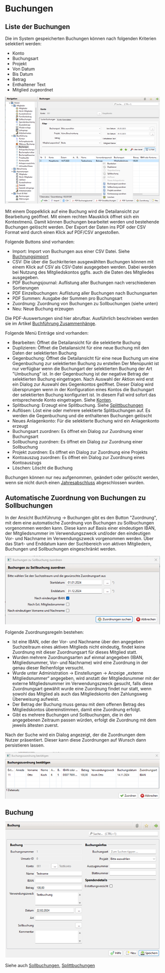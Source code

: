 # Buchungen

## Liste der Buchungen

Die im System gespeicherten Buchungen können nach folgenden Kriterien selektiert werden:

* Konto
* Buchungsart
* Projekt
* Von Datum
* Bis Datum
* Betrag
* Enthaltener Text
* Mitglied zugeordnet

![](img/BuchungenListeView.png)

Mit einem Doppelklick auf eine Buchung wird die Detailansicht zur Bearbeitung geöffnet. Mit einem rechten Mausklick öffnet sich ein Kontextmenü. Damit können Buchungen bearbeitet werden und bestehende Buchungen gelöscht werden. Der Export der Daten ins PDF oder CSV Format wird durch einen Klick auf PDF/CSV angestoßen.

Folgende Buttons sind vorhanden:
* Import: Import von Buchungen aus einer CSV Datei. Siehe [Buchnungsimport](buchungsimport.md)
* CSV: Die über die Suchkriterien ausgewählten Buchungen können mit einem Klick auf CSV als CSV-Datei ausgegeben werden. Dabei werden bei Nutzung des Mitgliedskontos ggfls. auch die Daten des Mitgliedes ausgegeben.
* PDF Buchungsjournal: Auflistung aller Buchungen nach verschiedenen Sortierungen
* PDF Einzelbuchungen: Auflistung aller Buchungen nach Buchungsarten
* PDF Summen: Ausgabe der Summen pro Buchungsart
* Zuordnung: Zuordnung von Buchungen zu Sollbuchungen (siehe unten)
* Neu: Neue Buchung erzeugen

Die PDF-Auswertungen sind hier abrufbar. Ausführlich beschrieben werden sie im Artikel [Buchführung Zusammenhänge](../../sonstiges/buchfuhrung-zusammenhange.md).

Folgende Menü Einträge sind vorhanden:
* Bearbeiten: Öffnet die Detailansicht für die selektierte Buchung
* Duplizieren: Öffnet die Detailansicht für eine neue Buchung mit den Daten der selektierten Buchung
* Gegenbuchung: Öffnet die Detailansicht für eine neue Buchung um eine Gegenbuchung zur selektierten Buchung zu erstellen Der Menüpunkt ist nur verfügbar wenn die Buchungart der selektierten Buchung der Art "Umbuchung" ist. In der Gegenbuchung ist der negative Betrag der selektierten Buchung eingetragen. Nach Auswahl der Aktion wird erst ein Dialog zur Auswahl des Gegenkontos geöffnet. Dieser Dialog wird übersprungen wenn in der Konfiguration eines Kontos die Buchungart der selektierten Buchung konfiguriert ist. In diesem Fall wird sofort das entsprechende Konto eingetragen. Siehe [Konten](konten.md).
* Splitbuchung: Erzeugt eine Splitbuchung. Siehe [Splittbuchungen](splittbuchungen.md)
* Auflösen: Löst eine oder mehrere selektierte Splitbuchungen auf. Es werden die Gegenbuchung und die enthaltenen Buchungen gelöscht
* Neues Anlagenkonto: Für die selektierte Buchung wird ein Anlagenkonto erzeugt
* Buchungsart zuordnen: Es öffnet ein Dialog zur Zuordnung einer Buchungsart
* Sollbuchung zuordnen: Es öffnet ein Dialog zur Zuordnung einer Sollbuchung
* Projekt zuordnen: Es öffnet ein Dialog zur Zuordnung eine Projekts
* Kontoauszug zuordnen: Es öffnet ein Dialog zur Zuordnung eines Kontoauszugs
* Löschen: Löscht die Buchung

Buchungen können nur neu aufgenommen, geändert oder gelöscht werden, wenn sie nicht durch einen [Jahresabschluss](jahresabschluss.md) abgeschlossen wurden.

## Automatische Zuordnung von Buchungen zu Sollbuchungen

In der Ansicht Buchführung -> Buchungen gibt es den Button "Zuordnung", mit dem eine automatische Zuordnung von Buchungen zu Sollbuchungen vorgenommen werden kann. Diese kann auf Basis einer eindeutigen IBAN, der Mitgliedsnummer im Verwendungszweck und/oder den eindeutigen Vor- und Nachname im Verwendungszweck vorgenommen werden. Über das Start- und Enddatum kann der Suchbereich von aktiven Mitgliedern, Buchungen und Sollbuchungen eingeschränkt werden.

![](img/AutomatischeSollbuchungZuordnung.png)

Folgende Zuordnungsregeln bestehen:

* Ist eine IBAN, oder der Vor- und Nachname über den angegeben Suchzeitraum eines aktiven Mitglieds nicht eindeutig, findet keine Zuordnung mit dieser Zuordnungsart für dieses Mitglied statt.
* Wurden mehrere Zuordnungsarten auf einmal angegeben (IBAN, Mitgliedsnummer, Vor- und Nachname) wird eine Zuordnung in der genau dieser Reihenfolge versucht.
* Wurde unter Administration -> Einstellungen -> Anzeige „externe Mitgliedsnummer“ angegeben, wird anstatt der Mitgliedsnummer mit der externe Mitgliedsnummer im Verwendungszweck gesucht, falls diese Zuordnungsart gewählt wurde eine Zuordnung findet nur statt, wenn sowohl das Mitglied als auch das Mitgliedskonto den Zahlungsweg Überweisung aufweist.
* Der Betrag der Buchung muss genau mit dem offenen Betrag des Mitgliedskontos übereinstimmen, damit eine Zuordnung erfolgt.
* Gibt es mehrere Buchungen und Sollbuchungen, die in den angegebenen Zeitraum passen würden, erfolgt die Zuordnung mit dem jeweils ältesten zuerst.

Nach der Suche wird ein Dialog angezeigt, der die Zuordnungen dem Nutzer präsentiert. Dieser kann diese Zuordnungen auf Wunsch dann persistieren lassen.

![](img/AutomatischeZuordnungBestaetigen.png)

## Buchung

![](img/BuchungDialog.png)

Siehe auch [Sollbuchungen](../mitglieder/mitgliedskonto.md), [Splittbuchungen](splittbuchungen.md)

